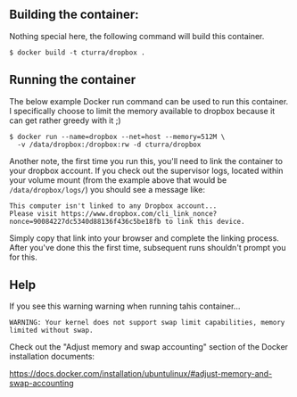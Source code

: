 Building the container:
---
Nothing special here, the following command will build this container.
```
$ docker build -t cturra/dropbox .
```

Running the container
---
The below example Docker run command can be used to run this container. I
specifically choose to limit the memory available to dropbox because it
can get rather greedy with it ;)
```
$ docker run --name=dropbox --net=host --memory=512M \
  -v /data/dropbox:/dropbox:rw -d cturra/dropbox
```

Another note, the first time you run this, you'll need to link the container
to your dropbox account. If you check out the supervisor logs, located within
your volume mount (from the example above that would be `/data/dropbox/logs/`)
you should see a message like:
```
This computer isn't linked to any Dropbox account...
Please visit https://www.dropbox.com/cli_link_nonce?nonce=90084227dc5340d88136f436c5be18fb to link this device.
```

Simply copy that link into your browser and complete the linking process. After
you've done this the first time, subsequent runs shouldn't prompt you for this.


Help
---
If you see this warning warning when running tahis container...
```
WARNING: Your kernel does not support swap limit capabilities, memory limited without swap.
```

Check out the "Adjust memory and swap accounting" section of the Docker
installation documents:

 https://docs.docker.com/installation/ubuntulinux/#adjust-memory-and-swap-accounting
